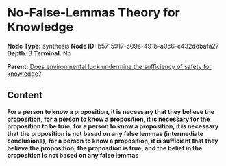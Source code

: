 # No-False-Lemmas Theory for Knowledge

**Node Type:** synthesis
**Node ID:** b5715917-c09e-491b-a0c6-e432ddbafa27
**Depth:** 3
**Terminal:** No

**Parent:** [Does environmental luck undermine the sufficiency of safety for knowledge?](does-environmental-luck-undermine-the-sufficiency-of-safety-for-knowledge.md)

## Content

**For a person to know a proposition, it is necessary that they believe the proposition**, **for a person to know a proposition, it is necessary for the proposition to be true**, **for a person to know a proposition, it is necessary that the proposition is not based on any false lemmas (intermediate conclusions)**, **for a person to know a proposition, it is sufficient that they believe the proposition, the proposition is true, and the belief in the proposition is not based on any false lemmas**
